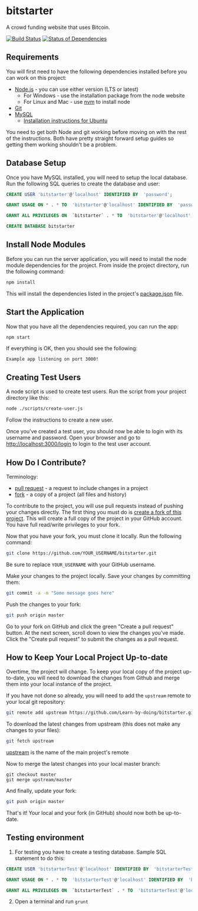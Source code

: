 # bitstarter

A crowd funding website that uses Bitcoin.

[![Build Status](https://travis-ci.org/Learn-by-doing/bitstarter.svg?branch=master)](https://travis-ci.org/Learn-by-doing/bitstarter) [![Status of Dependencies](https://david-dm.org/Learn-by-doing/bitstarter.svg)](https://david-dm.org/Learn-by-doing/bitstarter)


## Requirements

You will first need to have the following dependencies installed before you can work on this project:
* [Node.js](https://nodejs.org/en/) - you can use either version (LTS or latest)
  * For Windows - use the installation package from the node website
  * For Linux and Mac - use [nvm](https://github.com/creationix/nvm) to install node
* [Git](https://git-scm.com/downloads)
* [MySQL](http://www.mysql.com/)
  * [Installation instructions for Ubuntu](https://help.ubuntu.com/lts/serverguide/mysql.html)

You need to get both Node and git working before moving on with the rest of the instructions. Both have pretty straight forward setup guides so getting them working shouldn't be a problem.


## Database Setup

Once you have MySQL installed, you will need to setup the local database. Run the following SQL queries to create the database and user:
```sql
CREATE USER 'bitstarter'@'localhost' IDENTIFIED BY  'password';

GRANT USAGE ON * . * TO  'bitstarter'@'localhost' IDENTIFIED BY  'password' WITH MAX_QUERIES_PER_HOUR 0 MAX_CONNECTIONS_PER_HOUR 0 MAX_UPDATES_PER_HOUR 0 MAX_USER_CONNECTIONS 0 ;

GRANT ALL PRIVILEGES ON  `bitstarter` . * TO  'bitstarter'@'localhost';

CREATE DATABASE bitstarter
```


## Install Node Modules

Before you can run the server application, you will need to install the node module dependencies for the project. From inside the project directory, run the following command:
```bash
npm install
```
This will install the dependencies listed in the project's [package.json](https://github.com/Learn-by-doing/bitstarter/blob/master/package.json) file.


## Start the Application

Now that you have all the dependencies required, you can run the app:
```bash
npm start
```
If everything is OK, then you should see the following:
```
Example app listening on port 3000!
```


## Creating Test Users

A node script is used to create test users. Run the script from your project directory like this:
```bash
node ./scripts/create-user.js
```
Follow the instructions to create a new user.

Once you've created a test user, you should now be able to login with its username and password. Open your browser and go to [http://localhost:3000/login](http://localhost:3000/login) to login to the test user account.


## How Do I Contribute?

Terminology:
* [pull request](https://help.github.com/articles/about-pull-requests/) - a request to include changes in a project
* [fork](https://help.github.com/articles/fork-a-repo/) - a copy of a project (all files and history)

To contribute to the project, you will use pull requests instead of pushing your changes directly. The first thing you must do is [create a fork of this project](https://github.com/Learn-by-doing/bitstarter/fork). This will create a full copy of the project in your GitHub account. You have full read/write privileges to your fork.

Now that you have your fork, you must clone it locally. Run the following command:
```bash
git clone https://github.com/YOUR_USERNAME/bitstarter.git
```
Be sure to replace `YOUR_USERNAME` with your GitHub username.

Make your changes to the project locally. Save your changes by committing them:
```bash
git commit -a -m "Some message goes here"
```

Push the changes to your fork:
```bash
git push origin master
```

Go to your fork on GitHub and click the green "Create a pull request" button. At the next screen, scroll down to view the changes you've made. Click the "Create pull request" to submit the changes as a pull request.


## How to Keep Your Local Project Up-to-date

Overtime, the project will change. To keep your local copy of the project up-to-date, you will need to download the changes from Github and merge them into your local instance of the project.

If you have not done so already, you will need to add the `upstream` remote to your local git repository:
```bash
git remote add upstream https://github.com/Learn-by-doing/bitstarter.git
```

To download the latest changes from upstream (this does not make any changes to your files):
```bash
git fetch upstream
```
[upstream](https://github.com/Learn-by-doing/bitstarter) is the name of the main project's remote

Now to merge the latest changes into your local master branch:
```bah
git checkout master
git merge upstream/master
```

And finally, update your fork:
```bash
git push origin master
```

That's it! Your local and your fork (in GitHub) should now both be up-to-date.


## Testing environment

1. For testing you have to create a testing database. Sample SQL statement to do this:

```sql
CREATE USER 'bitstarterTest'@'localhost' IDENTIFIED BY  'bitstarterTest';

GRANT USAGE ON * . * TO  'bitstarterTest'@'localhost' IDENTIFIED BY  'bitstarterTest' WITH MAX_QUERIES_PER_HOUR 0 MAX_CONNECTIONS_PER_HOUR 0 MAX_UPDATES_PER_HOUR 0 MAX_USER_CONNECTIONS 0 ;

GRANT ALL PRIVILEGES ON  `bitstarterTest` . * TO  'bitstarterTest'@'localhost';
```

2. Open a terminal and run `grunt`
